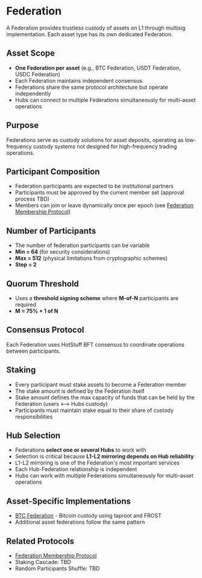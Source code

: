 # Federation

A Federation provides trustless custody of assets on L1 through multisig implementation. Each asset type has its own dedicated Federation.

## Asset Scope
- **One Federation per asset** (e.g., BTC Federation, USDT Federation, USDC Federation)
- Each Federation maintains independent consensus
- Federations share the same protocol architecture but operate independently
- Hubs can connect to multiple Federations simultaneously for multi-asset operations

## Purpose
Federations serve as custody solutions for asset deposits, operating as low-frequency custody systems not designed for high-frequency trading operations.

## Participant Composition
- Federation participants are expected to be institutional partners
- Participants must be approved by the current member set (approval process TBD)
- Members can join or leave dynamically once per epoch (see [Federation Membership Protocol](/architecture/common/protocols/protocol_federation_membership.md))

## Number of Participants
- The number of federation participants can be variable
- **Min = 64** (for security considerations)
- **Max = 512** (physical limitations from cryptographic schemes)
- **Step = 2**

## Quorum Threshold
- Uses a **threshold signing scheme** where **M-of-N** participants are required
- **M = 75% + 1 of N**

## Consensus Protocol
Each Federation uses HotStuff BFT consensus to coordinate operations between participants.

## Staking
- Every participant must stake assets to become a Federation member
- The stake amount is defined by the Federation itself
- Stake amount defines the max capacity of funds that can be held by the Federation (users ⟷ Hubs custody)
- Participants must maintain stake equal to their share of custody responsibilities

## Hub Selection
- Federations **select one or several Hubs** to work with
- Selection is critical because **L1-L2 mirroring depends on Hub reliability**
- L1-L2 mirroring is one of the Federation's most important services
- Each Hub-Federation relationship is independent
- Hubs can work with multiple Federations simultaneously for multi-asset operations

## Asset-Specific Implementations
- [BTC Federation](/architecture/common/entities/federation_btc.md) - Bitcoin custody using taproot and FROST
- Additional asset federations follow the same pattern

## Related Protocols
- [Federation Membership Protocol](/architecture/common/protocols/protocol_federation_membership.md)
- Staking Cascade: TBD
- Random Participants Shuffle: TBD